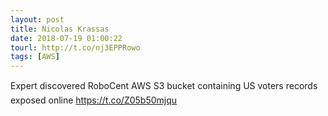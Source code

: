 ```yaml
---
layout: post
title: Nicolas Krassas
date: 2018-07-19 01:00:22
tourl: http://t.co/nj3EPPRowo
tags: [AWS]
---
```

Expert discovered RoboCent AWS S3 bucket containing US voters records exposed online https://t.co/Z05b50mjqu